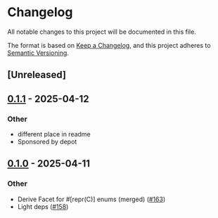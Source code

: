 # Changelog

All notable changes to this project will be documented in this file.

The format is based on [Keep a Changelog](https://keepachangelog.com/en/1.0.0/),
and this project adheres to [Semantic Versioning](https://semver.org/spec/v2.0.0.html).

## [Unreleased]

## [0.1.1](https://github.com/facet-rs/facet/compare/facet-testhelpers-v0.1.0...facet-testhelpers-v0.1.1) - 2025-04-12

### Other

- different place in readme
- Sponsored by depot

## [0.1.0](https://github.com/facet-rs/facet/releases/tag/facet-testhelpers-v0.1.0) - 2025-04-11

### Other

- Derive Facet for #[repr(C)] enums (merged) ([#163](https://github.com/facet-rs/facet/pull/163))
- Light deps ([#158](https://github.com/facet-rs/facet/pull/158))
